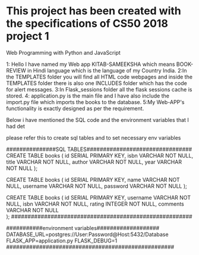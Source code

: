 # This project has been created with the specifications of CS50 2018 project 1


Web Programming with Python and JavaScript

1: Hello I have named my Web app KITAB-SAMEEKSHA which means BOOK-REVIEW in 
Hindi language which is the language of my Country India.
2:In the TEMPLATES folder you will find all HTML code webpages and inside the
TEMPLATES folder there is also one INCLUDES folder which has the code for alert messages.
3:In Flask_sessions folder all the flask sessions cache is stored.
4: application.py is the main file and I have also include the import.py file
which imports the books to the database.
5:My Web-APP's functionality is exactly designed as per the requirement.

Below i have mentioned the SQL code and the environment variables that I had det



please refer this to create sql tables and to set necessary env variables


###############SQL TABLES################################
CREATE TABLE books (
    id SERIAL PRIMARY KEY,
    isbn VARCHAR NOT NULL,
    title VARCHAR NOT NULL,
    author VARCHAR NOT NULL,
     year VARCHAR NOT NULL
);


CREATE TABLE books (
    id SERIAL PRIMARY KEY,
    name VARCHAR NOT NULL,
    username VARCHAR NOT NULL,
    password VARCHAR NOT NULL
);

CREATE TABLE books (
    id SERIAL PRIMARY KEY,
    username VARCHAR NOT NULL,
    isbn VARCHAR NOT NULL,
    rating INTEGER NOT NULL,
    comments VARCHAR NOT NULL	
);
#######################################################


###########environment variables###################
DATABASE_URL=postgres://User:Password@Host:5432/Database
FLASK_APP=application.py
FLASK_DEBUG=1
###################################################
